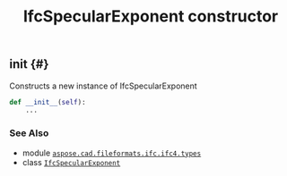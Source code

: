 ﻿---
title: IfcSpecularExponent constructor
second_title: Aspose.CAD for Python via .NET API References
description: 
type: docs
weight: 10
url: /python-net/aspose.cad.fileformats.ifc.ifc4.types/ifcspecularexponent/__init__/
is_root: false
---

## __init__ {#}

Constructs a new instance of IfcSpecularExponent



```python
def __init__(self):
    ...
```





### See Also
* module [`aspose.cad.fileformats.ifc.ifc4.types`](../../)
* class [`IfcSpecularExponent`](/cad/python-net/aspose.cad.fileformats.ifc.ifc4.types/ifcspecularexponent)
